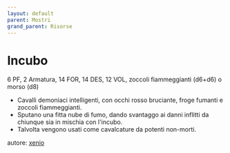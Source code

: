 ```yaml
---
layout: default
parent: Mostri
grand_parent: Risorse
---
```


# Incubo
6 PF, 2 Armatura, 14 FOR, 14 DES, 12 VOL, zoccoli fiammeggianti (d6+d6) o morso (d8)
- Cavalli demoniaci intelligenti, con occhi rosso bruciante, froge fumanti e zoccoli fiammeggianti.
- Sputano una fitta nube di fumo, dando svantaggo ai danni inflitti da chiunque sia in mischia con l'incubo.
- Talvolta vengono usati come cavalcature da potenti non-morti.

autore: [xenio](https://xenioinabottle.blogspot.com)

